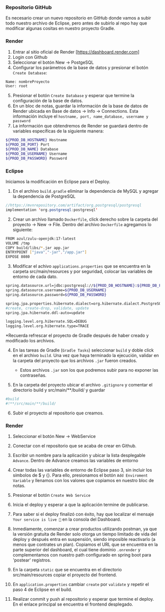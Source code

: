 ### Repositorio GitHub
Es necesario crear un nuevo repositorio en GitHub donde vamos a subir todo nuestro archivo de Eclipse, pero antes de subirlo al repo hay que modificar algunas cositas en nuestro proyecto Gradle.

### Render
1. Entrar al sitio oficial de Render [https://dashboard.render.com]
2. Login con Github
3. Seleccionar el botón New -> PostgeSQL
4. Configurar los parámetros de la base de datos y presionar el botón `Create Database`:
```sh
Name: nombreProyecto
User: root
```
5. Presionar el botón `Create Database` y esperar que termine la configuración de la base de datos.
6. En un bloc de notas, guardar la información de la base de datos de Render ubicada en Base de datos -> Info -> Connections. Esta información incluye el `hostname, port, name_database, username y password`
7. La información que obtendremos de Render se guardará dentro de variables específicas de la siguiente manera:
```sh
${PROD_DB_HOSTNAME} Hostname
${PROD_DB_PORT} Port
${PROD_DB_NAME} Database
${PROD_DB_USERNAME} Username
${PROD_DB_PASSWORD} Password
```

### Eclipse
Iniciamos la modificación en Eclipse para el Deploy. 
1. En el archivo `build.gradle` eliminar la dependencia de MySQL y agregar la dependencia de PostgreSQL
```java
//https://mvnrepository.com/artifact/org.postgresql/postgresql
implementation 'org.postgresql:postgresql'
```

2. Crear un archivo llamado `Dockerfile`, click derecho sobre la carpeta del proyecto -> New -> File. Dentro del archivo `Dockerfile` agregamos lo siguiente:
```sh
FROM azul/zulu-openjdk:17-latest
VOLUME /tmp
COPY build/libs/*.jar app.jar
ENTRYPOINT ["java","-jar","/app.jar"]
EXPOSE 8080
```

3. Modificar el achivo `applications.properties` que se encuentra en la carpeta src/main/resources y por seguridad, colocar las variables de entorno de cada dato. 
```sh
spring.datasource.url=jdbc:postgresql://${PROD_DB_HOSTNAME}:${PROD_DB_PORT}/${PROD_DB_NAME}
spring.datasource.username=${PROD_DB_USERNAME}
spring.datasource.password=${PROD_DB_PASSWORD}

spring.jpa.properties.hibernate.dialect=org.hibernate.dialect.PostgreSQL10Dialect
#create, create-drop, validate, update
spring.jpa.hibernate.ddl-auto=update

logging.level.org.hibernate.SQL=DEBUG
logging.level.org.hibernate.type=TRACE
```
*Recuerda refrescar el proyecto de Gradle después de haber creado y modificado los archivos.

4. En las tareas de Gradle (`Gradle Tasks`) seleccionar `build` y doble click en el archivo `build`. Una vez que haya terminado la ejecución, validar en la carpeta del proyecto que los archivos `.jar` fueron creados.
    - Estos archivos `.jar` son los que podremos subir para no exponer las contraseñas.

5. En la carpeta del proyecto ubicar el archivo `.gitignore` y comentar el directorio build y src/main/**/build/ y guardar
```sh
#build
#!**/src/main/**/build/
```
6. Subir el proyecto al repositorio que creamos.

### Render
1. Seleccionar el botón New -> WebService
2. Conectar con el repositorio que se acaba de crear en Github.
3. Escribir un nombre para la aplicación y ubicar la lista desplegable `Advance`. Dentro de Advance creamos las variables de entorno
4. Crear todas las variables de entorno de Eclipse paso 3, sin incluir los símbolos de $ y {}. Para ello, presionamos el botón `Add Enviroment Variable` y llenamos con los valores que copiamos en nuestro bloc de notas. 
5. Presionar el botón `Create Web Service`
6. Inicia el deploy y esperar a que la aplicación termine de publicarse.
7. Para saber si el deploy finalizó con éxito, hay que localizar el mensaje `Your service is live 🎉` en la consola del Dashboard.
8. Inmediamente, comenzar a crear productos utilizando postman, ya que la versión gratuita de Render solo otorga un tiempo limitado de vida del deploy y después entra en suspensión, siendo imposible reactivarlo (a menos que contrates un plan).
    Copiamos el URL que se encuentra en la parte superior del dashboard, el cual tiene dominio `.onrender` y complementamos con nuestro path configurado en spring boot para 'postear' registros.

9. En la carpeta `static` que se encuentra en el directorio src/main/resources copiar el proyecto del frontend.
10. En `application.properties` cambiar `create` por `validate` y repetir el paso 4 de Eclipse en el build.
10. Realizar commit y push al repositorio y esperar que termine el deploy. En el enlace principal se encuentra el frontend desplegado.